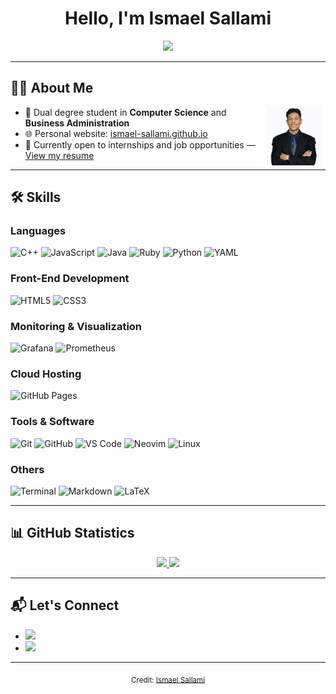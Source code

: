 <h1 align="center"><b>Hello, I'm Ismael Sallami</b></h1>

<p align="center">
  <a href="https://github.com/DenverCoder1/readme-typing-svg">
    <img src="https://readme-typing-svg.herokuapp.com?font=Georgia&color=1E90FF&size=25&center=true&vCenter=true&width=600&height=100&lines=Computer+Science+and+Business+Administration">
  </a>
</p>

---

## 🧑‍💻 About Me

<img align="right" src="./ismael-sallami.png" width="100px" alt="About Me Illustration">

- 💼 Dual degree student in **Computer Science** and **Business Administration**
- 🌐 Personal website: [ismael-sallami.github.io](https://ismael-sallami.github.io/#home)
- 📄 Currently open to internships and job opportunities — [View my resume](https://ismael-sallami.github.io/docs/CV.pdf)

---

## 🛠️ Skills

### Languages

![C++](https://img.shields.io/badge/C++-00599C?style=for-the-badge&logo=c%2B%2B&logoColor=white)
![JavaScript](https://img.shields.io/badge/JavaScript-F7DF1E?style=for-the-badge&logo=javascript&logoColor=black)
![Java](https://img.shields.io/badge/Java-ED8B00?style=for-the-badge&logo=java&logoColor=white)
![Ruby](https://img.shields.io/badge/Ruby-CC342D?style=for-the-badge&logo=ruby&logoColor=white)
![Python](https://img.shields.io/badge/Python-14354C?style=for-the-badge&logo=python&logoColor=white)
![YAML](https://img.shields.io/badge/YAML-000000?style=for-the-badge&logo=yaml&logoColor=white)

### Front-End Development

![HTML5](https://img.shields.io/badge/HTML5-E34F26?style=for-the-badge&logo=html5&logoColor=white)
![CSS3](https://img.shields.io/badge/CSS3-1572B6?style=for-the-badge&logo=css3&logoColor=white)

### Monitoring & Visualization

![Grafana](https://img.shields.io/badge/Grafana-F46800?style=for-the-badge&logo=grafana&logoColor=white)
![Prometheus](https://img.shields.io/badge/Prometheus-E6522C?style=for-the-badge&logo=prometheus&logoColor=white)

### Cloud Hosting

![GitHub Pages](https://img.shields.io/badge/GitHub%20Pages-327FC7?style=for-the-badge&logo=github&logoColor=white)

### Tools & Software

![Git](https://img.shields.io/badge/Git-F05033?style=for-the-badge&logo=git&logoColor=white)
![GitHub](https://img.shields.io/badge/GitHub-181717?style=for-the-badge&logo=github&logoColor=white)
![VS Code](https://img.shields.io/badge/VS%20Code-0078D7?style=for-the-badge&logo=visual-studio-code&logoColor=white)
![Neovim](https://img.shields.io/badge/Neovim-57A143?style=for-the-badge&logo=neovim&logoColor=white)
![Linux](https://img.shields.io/badge/Linux-FCC624?style=for-the-badge&logo=linux&logoColor=black)

### Others

![Terminal](https://img.shields.io/badge/Terminal-0D1117?style=for-the-badge&logo=gnubash&logoColor=white)
![Markdown](https://img.shields.io/badge/Markdown-000000?style=for-the-badge&logo=markdown&logoColor=white)
![LaTeX](https://img.shields.io/badge/LaTeX-008080?style=for-the-badge&logo=latex&logoColor=white)

---

## 📊 GitHub Statistics

<div align="center">
  <a href="https://github.com/ismael-sallami/">
    <img src="https://github-readme-stats.vercel.app/api?username=ismael-sallami&include_all_commits=true&count_private=true&show_icons=true&line_height=24&title_color=007acc&icon_color=2c3e50&text_color=ffffff&bg_color=0D1117" width="450">
    <img src="https://github-readme-stats.vercel.app/api/top-langs?username=ismael-sallami&layout=compact&title_color=007acc&text_color=ffffff&bg_color=0D1117" width="375">
  </a>
</div>

---

## 📬 Let's Connect

<div align="left">
  <ul>
    <li>
    <a href="https://es.linkedin.com/in/ismael-sallami-moreno-2257072b9" target="_blank">
        <img src="https://img.shields.io/badge/LinkedIn-Ismael%20Sallami%20Moreno-0A66C2?style=for-the-badge&logo=linkedin&logoColor=white">
      </a>
    </li>
    <li>
      <a href="mailto:ismEngineer23@gmail.com" target="_blank">
        <img src="https://img.shields.io/badge/Email-ismEngineer23@gmail.com-EA4335?style=for-the-badge&logo=gmail&logoColor=white">
      </a>
    </li>
  </ul>
</div>

---

<div align="center">
  <sub>Credit: <a href="https://ismael-sallami.github.io/#home">Ismael Sallami</a></sub>
</div>
